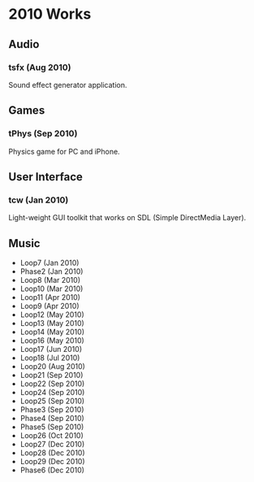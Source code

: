 2010 Works
==========

Audio
-----

### tsfx (Aug 2010)

Sound effect generator application.

Games
-----

### tPhys (Sep 2010)

Physics game for PC and iPhone.


User Interface
--------------

### tcw (Jan 2010)

Light-weight GUI toolkit that works on SDL (Simple DirectMedia Layer).


Music
-----

- Loop7 (Jan 2010)
- Phase2 (Jan 2010)
- Loop8 (Mar 2010)
- Loop10 (Mar 2010)
- Loop11 (Apr 2010)
- Loop9 (Apr 2010)
- Loop12 (May 2010)
- Loop13 (May 2010)
- Loop14 (May 2010)
- Loop16 (May 2010)
- Loop17 (Jun 2010)
- Loop18 (Jul 2010)
- Loop20 (Aug 2010)
- Loop21 (Sep 2010)
- Loop22 (Sep 2010)
- Loop24 (Sep 2010)
- Loop25 (Sep 2010)
- Phase3 (Sep 2010)
- Phase4 (Sep 2010)
- Phase5 (Sep 2010)
- Loop26 (Oct 2010)
- Loop27 (Dec 2010)
- Loop28 (Dec 2010)
- Loop29 (Dec 2010)
- Phase6 (Dec 2010)



